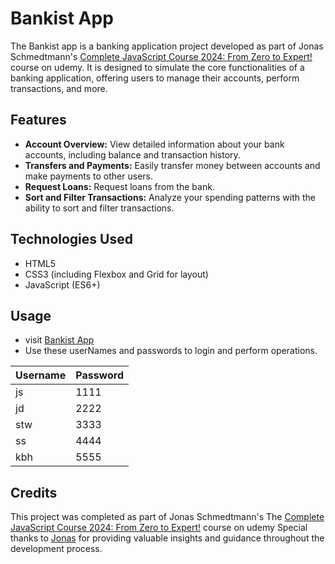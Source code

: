 # Bankist App
The Bankist app is a banking application project developed as part of Jonas Schmedtmann's [Complete JavaScript Course 2024: From Zero to Expert!](https://www.udemy.com/course/the-complete-javascript-course/) course on udemy. It is designed to simulate the core functionalities of a banking application, offering users to manage their accounts, perform transactions, and more.

## Features

- **Account Overview:** View detailed information about your bank accounts, including balance and transaction history.
- **Transfers and Payments:** Easily transfer money between accounts and make payments to other users.
- **Request Loans:** Request loans from the bank.
- **Sort and Filter Transactions:** Analyze your spending patterns with the ability to sort and filter transactions.

## Technologies Used

- HTML5
- CSS3 (including Flexbox and Grid for layout)
- JavaScript (ES6+)

## Usage
- visit [Bankist App](https://kartikbh56.github.io/Bankist-App/)
- Use these userNames and passwords to login and perform operations.

| Username | Password |
|----------|----------|
|    js    |   1111   |
|    jd    |   2222   |
|    stw   |   3333   |
|    ss    |   4444   | 
|    kbh   |   5555   |

## Credits
This project was completed as part of Jonas Schmedtmann's The [Complete JavaScript Course 2024: From Zero to Expert!](https://www.udemy.com/course/the-complete-javascript-course/) course on udemy Special thanks to [Jonas](https://github.com/jonasschmedtmann) for providing valuable insights and guidance throughout the development process.
